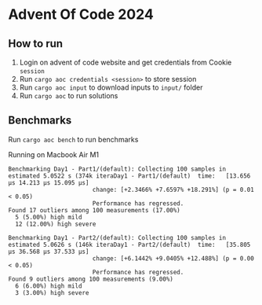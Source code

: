 # Advent Of Code 2024

## How to run

1. Login on advent of code website and get credentials from Cookie `session`
2. Run `cargo aoc credentials <session>` to store session
3. Run `cargo aoc input` to download inputs to `input/` folder
4. Run `cargo aoc` to run solutions

## Benchmarks

Run `cargo aoc bench` to run benchmarks

Running on Macbook Air M1

```shell
Benchmarking Day1 - Part1/(default): Collecting 100 samples in estimated 5.0522 s (374k iteraDay1 - Part1/(default)  time:   [13.656 µs 14.213 µs 15.095 µs]
                        change: [+2.3466% +7.6597% +18.291%] (p = 0.01 < 0.05)
                        Performance has regressed.
Found 17 outliers among 100 measurements (17.00%)
  5 (5.00%) high mild
  12 (12.00%) high severe

Benchmarking Day1 - Part2/(default): Collecting 100 samples in estimated 5.0626 s (146k iteraDay1 - Part2/(default)  time:   [35.805 µs 36.568 µs 37.533 µs]
                        change: [+6.1442% +9.0405% +12.488%] (p = 0.00 < 0.05)
                        Performance has regressed.
Found 9 outliers among 100 measurements (9.00%)
  6 (6.00%) high mild
  3 (3.00%) high severe
```

